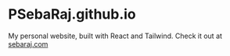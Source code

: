 # PSebaRaj.github.io

My personal website, built with React and Tailwind. Check it out at [sebaraj.com](sebaraj.com)
